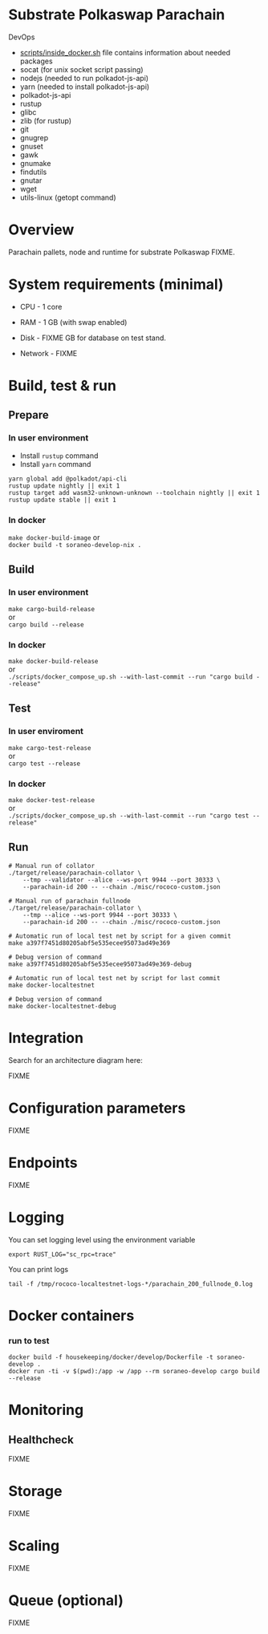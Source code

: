 # Substrate Polkaswap Parachain



DevOps

* [scripts/inside_docker.sh](scripts/inside_docker.sh) file contains information about needed packages
* socat (for unix socket script passing)
* nodejs (needed to run polkadot-js-api)
* yarn (needed to install polkadot-js-api)
* polkadot-js-api
* rustup
* glibc
* zlib (for rustup)
* git
* gnugrep
* gnuset
* gawk
* gnumake
* findutils
* gnutar
* wget
* utils-linux (getopt command)



# Overview

Parachain pallets, node and runtime for substrate Polkaswap
FIXME.



# System requirements (minimal)

* CPU - 1 core

* RAM - 1 GB (with swap enabled)

* Disk - FIXME GB for database on test stand.

* Network - FIXME

# Build, test & run

## Prepare

### In user environment
* Install `rustup` command
* Install `yarn` command

```
yarn global add @polkadot/api-cli
rustup update nightly || exit 1
rustup target add wasm32-unknown-unknown --toolchain nightly || exit 1
rustup update stable || exit 1
```

### In docker
```make docker-build-image```
or<br/>
```docker build -t soraneo-develop-nix .```


## Build

### In user environment
```make cargo-build-release```<br/>
or<br/>
```cargo build --release```

### In docker
```make docker-build-release```<br/>
or<br/>
```./scripts/docker_compose_up.sh --with-last-commit --run "cargo build --release"```



## Test

### In user enviroment
```make cargo-test-release```<br/>
or<br/>
```cargo test --release```

### In docker
```make docker-test-release```<br/>
or<br/>
```./scripts/docker_compose_up.sh --with-last-commit --run "cargo test --release"```



## Run

```
# Manual run of collator
./target/release/parachain-collator \
    --tmp --validator --alice --ws-port 9944 --port 30333 \
    --parachain-id 200 -- --chain ./misc/rococo-custom.json
```

```
# Manual run of parachain fullnode
./target/release/parachain-collator \
    --tmp --alice --ws-port 9944 --port 30333 \
    --parachain-id 200 -- --chain ./misc/rococo-custom.json
```

```
# Automatic run of local test net by script for a given commit
make a397f7451d80205abf5e535ecee95073ad49e369
```

```
# Debug version of command
make a397f7451d80205abf5e535ecee95073ad49e369-debug
```

```
# Automatic run of local test net by script for last commit
make docker-localtestnet
```

```
# Debug version of command
make docker-localtestnet-debug
```



# Integration

Search for an architecture diagram here:

FIXME



# Configuration parameters

FIXME



# Endpoints

FIXME





# Logging

You can set logging level using the environment variable

```export RUST_LOG="sc_rpc=trace"```

You can print logs

```tail -f /tmp/rococo-localtestnet-logs-*/parachain_200_fullnode_0.log```


# Docker containers

### run to test
```
docker build -f housekeeping/docker/develop/Dockerfile -t soraneo-develop .
docker run -ti -v $(pwd):/app -w /app --rm soraneo-develop cargo build --release
```


# Monitoring

## Healthcheck

FIXME



# Storage

FIXME



# Scaling

FIXME



# Queue (optional)

FIXME
